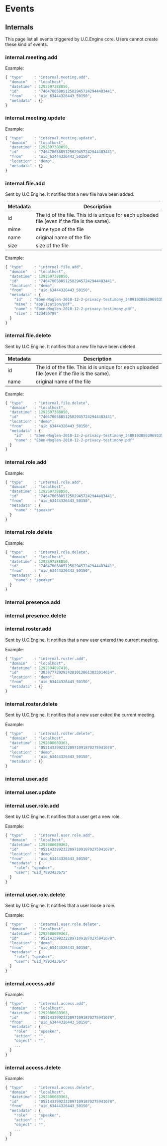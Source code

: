 # Events

## Internals

This page list all events triggered by U.C.Engine core. Users cannot create these kind of events.

### internal.meeting.add

Example:

```javascript
{ "type"     : "internal.meeting.add",
  "domain"   : "localhost",
  "datetime" : 1292597388050,
  "id"       : "74647005885125029457242944483441",
  "from"     : "uid_63444326443_50150",
  "metadata" : {}
}
```

### internal.meeting.update

Example:

```javascript
{ "type"     : "internal.meeting.update",
  "domain"   : "localhost",
  "datetime" : 1292597388050,
  "id"       : "74647005885125029457242944483441",
  "from"     : "uid_63444326443_50150",
  "location" : "demo",
  "metadata" : {}
}
```

### internal.file.add

Sent by U.C.Engine. It notifies that a new file have been added.

Metadata       | Description
---------------|-------------------------------------------------------------------------------------------------------
id             | The id of the file. This id is unique for each uploaded file (even if the file is the same).
mime           | mime type of the file
name           | original name of the file
size           | size of the file

Example:

```javascript
{ "type"     : "internal.file.add",
  "domain"   : "localhost",
  "datetime" : 1292597388050,
  "id"       : "74647005885125029457242944483441",
  "location" : "demo",
  "from"     : "uid_63444326443_50150",
  "metadata" : {
    "id"   : "Eben-Moglen-2010-12-2-privacy-testimony_34891938863969335648238193223131.pdf",
    "mime" : "application/pdf",
    "name" : "Eben-Moglen-2010-12-2-privacy-testimony.pdf",
    "size" : "123456789"
  }
}
```

### internal.file.delete

Sent by U.C.Engine. It notifies that a new file have been deleted.

Metadata       | Description
---------------|-------------------------------------------------------------------------------------------------------
id             | The id of the file. This id is unique for each uploaded file (even if the file is the same).
name           | original name of the file

Example:

```javascript
{ "type"     : "internal.file.delete",
  "domain"   : "localhost",
  "datetime" : 1292597388050,
  "id"       : "74647005885125029457242944483441",
  "location" : "demo",
  "from"     : "uid_63444326443_50150",
  "metadata" : {
    "id"   : "Eben-Moglen-2010-12-2-privacy-testimony_34891938863969335648238193223131.pdf",
    "name" : "Eben-Moglen-2010-12-2-privacy-testimony.pdf"
  }
}
```

### internal.role.add

Example:

```javascript
{ "type"     : "internal.role.add",
  "domain"   : "localhost",
  "datetime" : 1292597388050,
  "id"       : "74647005885125029457242944483441",
  "from"     : "uid_63444326443_50150",
  "metadata" : {
    "name" : "speaker"
  }
}
```

### internal.role.delete

Example:

```javascript
{ "type"     : "internal.role.delete",
  "domain"   : "localhost",
  "datetime" : 1292597388050,
  "id"       : "74647005885125029457242944483441",
  "from"     : "uid_63444326443_50150",
  "metadata" : {
    "name" : "speaker"
  }
}
```

### internal.presence.add
### internal.presence.delete
### internal.roster.add

Sent by U.C.Engine. It notifies that a new user entered the current meeting.

Example:

```javascript
{ "type"     : "internal.roster.add",
  "domain"   : "localhost",
  "datetime" : 1292594897416,
  "id"       : "30387772929242810120613023014654",
  "location" : "demo",
  "from"     : "uid_63444326443_50150",
  "metadata" : {}
}
```

### internal.roster.delete

Sent by U.C.Engine. It notifies that a new user exited the current meeting.

Example:

```javascript
{ "type"     : "internal.roster.delete",
  "domain"   : "localhost",
  "datetime" : 1292600689363,
  "id"       : "05214339923220971091870275941078",
  "location" : "demo",
  "from"     : "uid_63444326443_50150",
  "metadata" : {}
}
```

### internal.user.add
### internal.user.update

### internal.user.role.add

Sent by U.C.Engine. It notifies that a user get a new role.

Example:

```javascript
{ "type"     : "internal.user.role.add",
  "domain"   : "localhost",
  "datetime" : 1292600689363,
  "id"       : "05214339923220971091870275941078",
  "location" : "demo",
  "from"     : "uid_63444326443_50150",
  "metadata" : {
    "role": "speaker",
    "user": "uid_7893423675"
  }
}
```

### internal.user.role.delete

Sent by U.C.Engine. It notifies that a user loose a role.

Example:

```javascript
{ "type"     : "internal.user.role.delete",
  "domain"   : "localhost",
  "datetime" : 1292600689363,
  "id"       : "05214339923220971091870275941078",
  "location" : "demo",
  "from"     : "uid_63444326443_50150",
  "metadata" : {
    "role": "speaker",
    "user": "uid_7893423675"
  }
}
```

### internal.access.add

Example:

```javascript
{ "type"     : "internal.access.add",
  "domain"   : "localhost",
  "datetime" : 1292600689363,
  "id"       : "05214339923220971091870275941078",
  "from"     : "uid_63444326443_50150",
  "metadata" : {
    "role"   : "speaker",
    "action" : "",
    "object" : "",
    ...
  }
}
```

### internal.access.delete

Example:

```javascript
{ "type"     : "internal.access.delete",
  "domain"   : "localhost",
  "datetime" : 1292600689363,
  "id"       : "05214339923220971091870275941078",
  "from"     : "uid_63444326443_50150",
  "metadata" : {
    "role"   : "speaker",
    "action" : "",
    "object" : "",
    ...
  }
}
```
